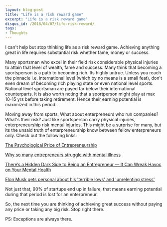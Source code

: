 ```yaml
---
layout: blog-post
title: "Life is a risk reward game"
excerpt: "Life is a risk reward game"
disqus_id: /2018/04/07/life-risk-reward/
tags:
- Thoughts
---
```


I can't help but stop thinking life as a risk reward game. Achieving anything great in life requires substantial risk whether fame, money or success.

Many sportsman who excel in their field risk considerable physical injuries to attain that level of wealth, fame and success. Many think that becoming a sportsperson is a path to becoming rich. Its highly untrue. Unless you reach the pinnacle i.e. international level (which by no means is a small feat), don't even dream of becoming rich playing state or even national level sports. National level sportsman are payed far below their international counterparts. It is also worth noting that a sportperson might play at max 10-15 yrs before taking retirement. Hence their earning potential is maximized in this period.

Moving away from sports, What about enterpreneurs who run companies? What's their risk? Just like sportsperson carry physical injuries, enterpreneurship risk mental injuries. This might be a surprise for many, but its the unsaid truth of enterpreneurship know between fellow enterpreneurs only. Check out the following links:

[The Psychological Price of Entrepreneurship](https://www.inc.com/magazine/201309/jessica-bruder/psychological-price-of-entrepreneurship.html)

[Why so many entrepreneurs struggle with mental illness](https://www.theglobeandmail.com/report-on-business/small-business/startups/why-so-many-entrepreneurs-struggle-with-mental-illness/article30042089/)

[There’s a Hidden Dark Side to Being an Entrepreneur — It Can Wreak Havoc on Your Mental Health](https://www.huffingtonpost.com/amy-morin/entrepreneur-mental-health_b_6946718.html)

[Elon Musk gets personal about his 'terrible lows' and 'unrelenting stress'](https://www.marketwatch.com/story/elon-musk-admits-to-unrelenting-stress-says-he-may-be-bipolar-2017-07-31)

Not just that, 90% of startups end up in failure, that means earning potential during that period is lost for an enterpreneur.

So, the next time you are thinking of achieving great success without paying any price or taking any big risk. Stop right there. 

PS: Exceptions are always there.